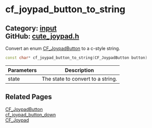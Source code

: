 # cf_joypad_button_to_string

Category: [input](https://github.com/RandyGaul/cute_framework/blob/master/docs/api_reference?id=input)  
GitHub: [cute_joypad.h](https://github.com/RandyGaul/cute_framework/blob/master/include/cute_joypad.h)  
---

Convert an enum [CF_JoypadButton](https://github.com/RandyGaul/cute_framework/blob/master/docs/input/cf_joypadbutton.md) to a c-style string.

```cpp
const char* cf_joypad_button_to_string(CF_JoypadButton button)
```

Parameters | Description
--- | ---
state | The state to convert to a string.

## Related Pages

[CF_JoypadButton](https://github.com/RandyGaul/cute_framework/blob/master/docs/input/cf_joypadbutton.md)  
[cf_joypad_button_down](https://github.com/RandyGaul/cute_framework/blob/master/docs/input/cf_joypad_button_down.md)  
[CF_Joypad](https://github.com/RandyGaul/cute_framework/blob/master/docs/input/cf_joypad.md)  
